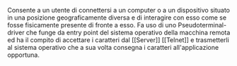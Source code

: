 Consente a un utente di connettersi a un computer o a un dispositivo situato in una posizione geograficamente diversa e di interagire con esso come se fosse fisicamente presente di fronte a esso.
Fa uso di uno Pseudoterminal-driver che funge da entry point del sistema operativo della macchina remota ed ha il compito di accettare i caratteri dal [[Server]] [[Telnet]] e trasmetterli al sistema operativo che a sua volta consegna i caratteri all'applicazione opportuna.